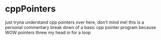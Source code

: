 # cppPointers
just tryna understand cpp pointers over here, don't mind me!
this is a personal commentary break down of 
a basic cpp pointer program because WOW 
pointers threw my head in for a loop

